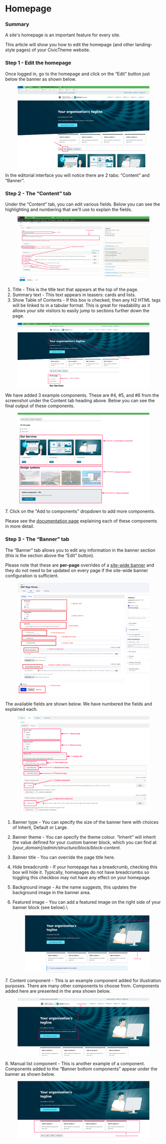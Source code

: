 # Homepage

### Summary <a href="#editingthehomepage-summary" id="editingthehomepage-summary"></a>

A site's homepage is an important feature for every site.&#x20;

This article will show you how to edit the homepage (and other landing-style pages) of your CivicTheme website.

### Step 1 - Edit the homepage <a href="#editingthehomepage-step1-editthehomepage" id="editingthehomepage-step1-editthehomepage"></a>

Once logged in, go to the homepage and click on the “Edit” button just below the banner as shown below.

<figure><img src="../.gitbook/assets/image (17).png" alt=""><figcaption></figcaption></figure>

In the editorial interface you will notice there are 2 tabs: “Content” and “Banner”.

### Step 2 - The “Content” tab <a href="#editingthehomepage-step2-the-content-tab" id="editingthehomepage-step2-the-content-tab"></a>

Under the “Content” tab, you can edit various fields. Below you can see the highlighting and numbering that we'll use to explain the fields.

<figure><img src="../.gitbook/assets/image (103).png" alt=""><figcaption></figcaption></figure>

1. Title - This is the title text that appears at the top of the page.
2. Summary text - This text appears in teasers: cards and lists.
3. Show Table of Contents - If this box is checked, then any H2 HTML tags will be linked to in a tabular format. This is great for readability as it allows your site visitors to easily jump to sections further down the page.

<figure><img src="../.gitbook/assets/image (102).png" alt=""><figcaption></figcaption></figure>

We have added 3 example components. These are #4, #5, and #6 from the screenshot under the Content tab heading above. Below you can see the final output of these components.

<figure><img src="../.gitbook/assets/image (100).png" alt=""><figcaption></figcaption></figure>

7\. Click on the "Add to components" dropdown to add more components.

Please see the [documentation page](content-types/page/landing-page.md) explaining each of these components in more detail.&#x20;

### Step 3 - The “Banner” tab <a href="#editingthehomepage-step3-the-banner-tab" id="editingthehomepage-step3-the-banner-tab"></a>

The “Banner” tab allows you to edit any information in the banner section (this is the section above the “Edit” button).

Please note that these are **per-page** overrides of a [site-wide banner](broken-reference) and they do not need to be updated on every page if the site-wide banner configuration is sufficient.

<figure><img src="../.gitbook/assets/image (75).png" alt=""><figcaption></figcaption></figure>

The available fields are shown below. We have numbered the fields and explained each.

<figure><img src="../.gitbook/assets/image (10) (1).png" alt=""><figcaption></figcaption></figure>

1. Banner type - You can specify the size of the banner here with choices of Inherit, Default or Large.&#x20;
2. Banner theme - You can specify the theme colour. “Inherit” will inherit the value defined for your custom banner block, which you can find at _\[your\_domain]/admin/structure/block/block-content._
3. Banner title - You can override the page title here.
4. Hide breadcrumb - If your homepage has a breadcrumb, checking this box will hide it. Typically, homepages do not have breadcrumbs so toggling this checkbox may not have any effect on your homepage.
5. Background image - As the name suggests, this updates the background image in the banner area.
6.  Featured image - You can add a featured image on the right side of your banner block (see below).\




    <figure><img src="../.gitbook/assets/image (90).png" alt=""><figcaption></figcaption></figure>

7\. Content component - This is an example component added for illustration purposes. There are many other components to choose from. Components added here are presented in the area shown below.

<figure><img src="../.gitbook/assets/image (19).png" alt=""><figcaption></figcaption></figure>

8\. Manual list component - This is another example of a component. Components added to the “Banner bottom components” appear under the banner as shown below.

<figure><img src="../.gitbook/assets/image (6).png" alt=""><figcaption></figcaption></figure>
